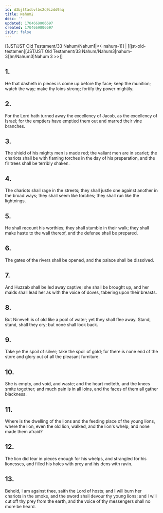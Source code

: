 ```yaml
---
id: d3bjltasbvlbs2q9izdd9aq
title: Nahum2
desc: ''
updated: 1704669006697
created: 1704669006697
isDir: false
---
```

[[JST/JST Old Testament/33 Nahum/Nahum1|<<-nahum-1]] | [[jst-old-testamen[[JST/JST Old Testament/33 Nahum/Nahum3|nahum-3]]m/Nahum3|Nahum 3 >>]]
## 1.
He that dasheth in pieces is come up before thy face; keep the munition; watch the way; make thy loins strong; fortify thy power mightily.
## 2.
For the Lord hath turned away the excellency of Jacob, as the excellency of Israel; for the emptiers have emptied them out and marred their vine branches.
## 3.
The shield of his mighty men is made red; the valiant men are in scarlet; the chariots shall be with flaming torches in the day of his preparation, and the fir trees shall be terribly shaken.
## 4.
The chariots shall rage in the streets; they shall justle one against another in the broad ways; they shall seem like torches; they shall run like the lightnings.
## 5.
He shall recount his worthies; they shall stumble in their walk; they shall make haste to the wall thereof, and the defense shall be prepared.
## 6.
The gates of the rivers shall be opened, and the palace shall be dissolved.
## 7.
And Huzzab shall be led away captive; she shall be brought up, and her maids shall lead her as with the voice of doves, tabering upon their breasts.
## 8.
But Nineveh is of old like a pool of water; yet they shall flee away. Stand, stand, shall they cry; but none shall look back.
## 9.
Take ye the spoil of silver; take the spoil of gold; for there is none end of the store and glory out of all the pleasant furniture.
## 10.
She is empty, and void, and waste; and the heart melteth, and the knees smite together; and much pain is in all loins, and the faces of them all gather blackness.
## 11.
Where is the dwelling of the lions and the feeding place of the young lions, where the lion, even the old lion, walked, and the lion\'s whelp, and none made them afraid?
## 12.
The lion did tear in pieces enough for his whelps, and strangled for his lionesses, and filled his holes with prey and his dens with ravin.
## 13.
Behold, I am against thee, saith the Lord of hosts; and I will burn her chariots in the smoke, and the sword shall devour thy young lions; and I will cut off thy prey from the earth, and the voice of thy messengers shall no more be heard.

